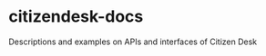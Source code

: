 citizendesk-docs
================

Descriptions and examples on APIs and interfaces of Citizen Desk
